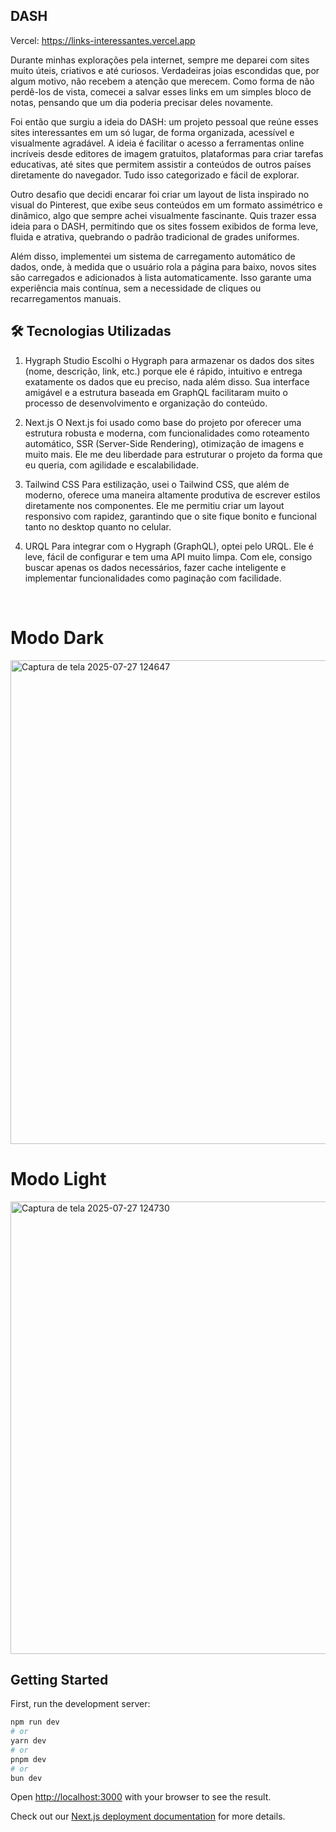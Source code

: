 ## DASH
Vercel: https://links-interessantes.vercel.app

Durante minhas explorações pela internet, sempre me deparei com sites muito úteis, criativos e até curiosos. Verdadeiras joias escondidas que, por algum motivo, não recebem a atenção que merecem. Como forma de não perdê-los de vista, comecei a salvar esses links em um simples bloco de notas, pensando que um dia poderia precisar deles novamente.

Foi então que surgiu a ideia do DASH: um projeto pessoal que reúne esses sites interessantes em um só lugar, de forma organizada, acessível e visualmente agradável. A ideia é facilitar o acesso a ferramentas online incríveis desde editores de imagem gratuitos, plataformas para criar tarefas educativas, até sites que permitem assistir a conteúdos de outros países diretamente do navegador. Tudo isso categorizado e fácil de explorar.

Outro desafio que decidi encarar foi criar um layout de lista inspirado no visual do Pinterest, que exibe seus conteúdos em um formato assimétrico e dinâmico, algo que sempre achei visualmente fascinante. Quis trazer essa ideia para o DASH, permitindo que os sites fossem exibidos de forma leve, fluida e atrativa, quebrando o padrão tradicional de grades uniformes.

Além disso, implementei um sistema de carregamento automático de dados, onde, à medida que o usuário rola a página para baixo, novos sites são carregados e adicionados à lista automaticamente. Isso garante uma experiência mais contínua, sem a necessidade de cliques ou recarregamentos manuais.

## 🛠️ Tecnologias Utilizadas
1. Hygraph Studio
Escolhi o Hygraph para armazenar os dados dos sites (nome, descrição, link, etc.) porque ele é rápido, intuitivo e entrega exatamente os dados que eu preciso, nada além disso. Sua interface amigável e a estrutura baseada em GraphQL facilitaram muito o processo de desenvolvimento e organização do conteúdo.

2. Next.js
O Next.js foi usado como base do projeto por oferecer uma estrutura robusta e moderna, com funcionalidades como roteamento automático, SSR (Server-Side Rendering), otimização de imagens e muito mais. Ele me deu liberdade para estruturar o projeto da forma que eu queria, com agilidade e escalabilidade.

3. Tailwind CSS
Para estilização, usei o Tailwind CSS, que além de moderno, oferece uma maneira altamente produtiva de escrever estilos diretamente nos componentes. Ele me permitiu criar um layout responsivo com rapidez, garantindo que o site fique bonito e funcional tanto no desktop quanto no celular.

4. URQL
Para integrar com o Hygraph (GraphQL), optei pelo URQL. Ele é leve, fácil de configurar e tem uma API muito limpa. Com ele, consigo buscar apenas os dados necessários, fazer cache inteligente e implementar funcionalidades como paginação com facilidade.
<br/>


# Modo Dark
<img width="1468" height="774" alt="Captura de tela 2025-07-27 124647" src="https://github.com/user-attachments/assets/7f941916-c4e2-403e-98d3-7ab74b4abf92" />
<br/>

# Modo Light
<img width="1435" height="724" alt="Captura de tela 2025-07-27 124730" src="https://github.com/user-attachments/assets/fbabbb0c-9737-435f-af59-fcaec9b5db5a" />
<br/>



## Getting Started

First, run the development server:

```bash
npm run dev
# or
yarn dev
# or
pnpm dev
# or
bun dev
```

Open [http://localhost:3000](http://localhost:3000) with your browser to see the result.

Check out our [Next.js deployment documentation](https://nextjs.org/docs/app/building-your-application/deploying) for more details.
